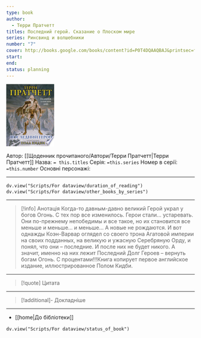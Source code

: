 ```yaml
---
type: book
author:
  - Терри Пратчетт
titles: Последний герой. Сказание о Плоском мире
series: Ринсвинд и волшебники
number: "7"
cover: http://books.google.com/books/content?id=P0T4DQAAQBAJ&printsec=frontcover&img=1&zoom=1&edge=curl&source=gbs_api
start:
end:
status: planning
---
```

![cover|150](media/cover!150-472.jpg)

Автор: [[Щоденник прочитаного/Автори/Терри Пратчетт|Терри Пратчетт]]
Назва: `= this.titles`
Серія:  `=this.series`
Номер в серії: `=this.number`
Основні персонажі:

---
```dataviewjs
dv.view("Scripts/For dataview/duration_of_reading")
dv.view("Scripts/For dataview/other_books_by_series")
```

---
>[!info] Анотація
>Когда-то давным-давно великий Герой украл у богов Огонь. С тех пор все изменилось. Герои стали... устаревать. Они по-прежнему непобедимы и все такое, но их становится все меньше и меньше... и меньше... А новые не рождаются. И вот однажды Коэн-Варвар оглядел со своего трона Агатовой империи на своих подданных, на великую и ужасную Серебряную Орду, и понял, что они – последние. И после них не будет никого. А значит, именно на них лежит Последний Долг Героев – вернуть богам Огонь. С процентами!!!Книга копирует первое английское издание, иллюстрированное Полом Кидби.
___

>[!quote] Цитата

---
>[!additional]- Докладніше

---

- [[home|До бібліотеки]]

```dataviewjs
dv.view("Scripts/For dataview/status_of_book")
```